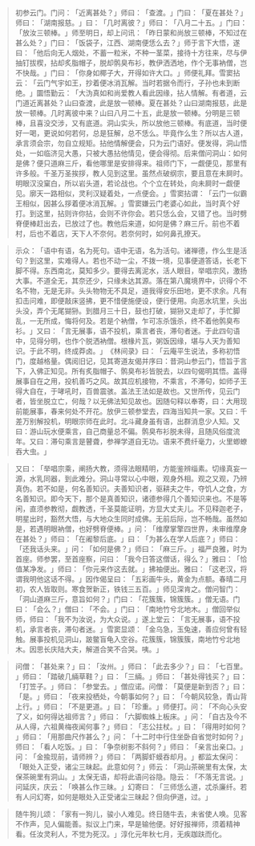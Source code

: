 > 初参云门。门问：​「近离甚处？​」师曰：​「查渡。​」门曰：​「夏在甚处？​」师曰：​「湖南报慈。​」曰：​「几时离彼？​」师曰：​「八月二十五。​」门曰：​「放汝三顿棒。​」师至明日，却上问讯：​「昨日蒙和尚放三顿棒，不知过在甚么处？​」门曰：​「饭袋子，江西、湖南便恁么去？​」师于言下大悟，遂曰：​「他后向无人烟处，不蓄一粒米，不种一茎菜，接待十方往来，尽与伊抽钉拔楔，拈却炙脂帽子，脱却鹘臭布衫，教伊洒洒地，作个无事衲僧，岂不快哉。​」门曰：​「你身如椰子大，开得如许大口。​」师便礼拜。雪窦拈云：​「云门气宇如王，抄着便冰消瓦解。当时若据令而行，子孙也未到断绝。​」圜悟勤云：​「大沩真如和尚爱教人看此因缘，拈人情解。有者道，云门道近离甚处？山曰查渡，此是放一顿棒。夏在甚处？山曰湖南报慈，此是放一顿棒。几时离彼中来？山曰八月二十五，此是放一顿棒。分明是三顿棒，且喜没交涉，又有底道。洞山实头，所以放他三顿棒。有底道，当时便好一喝，更说如何若何，总是狂解，总不恁么。毕竟作么生？所以古人道，承言须会宗，勿自立规矩。拈他情解便会，只为云门语好。便发得，洞山悟处，一如临济见大愚，只被大愚拈他情见，便会得彻。后来僧问洞山：如何是佛？便只道麻三斤，看他哪里是安排得来。祖师门下，一觑便见，那里有许多般。千圣万圣挨拶，教人见到这里。虽然点破纲宗，要且意在未屙时。明眼汉没窠白，所以岩头道，若论战也。个个立在转处，向未屙时一觑便见。廓天一路相似，灵利汉疑着处，一点便会。​」雪窦拈谓：​「云门一似霸王相似，因甚么拶着便冰消瓦解。​」雪窦嫌云门老婆心如此，当时真个好打。到这里，拈则许你拈，会则不许你会。若只恁么会，又错了也。当时劈脊便棒赶出去，已放过了也。教他后来道，如何是佛？麻三斤。前也不着村，后也不着店，天下人不奈何。若奈何时，如何鼻孔撩天。

> 示众：​「语中有语，名为死句。语中无语，名为活句。诸禅德，作么生是活句？到这里，实难得人。若也不动一尘，不拨一境，见事便道答话，长老下脚不得。东西南北，莫知多少。要得去离泥水，活人眼目，举唱宗风，激扬大事。不道全无，其奈还少，只缘未达其源。落在第八魔境界中，识得个不名不物，无是无非。头头物物无不具足，道我得安乐田地，更不求余。凡有扣击问难，即便敲床竖拂，更不惜便施便设，便行便用。向恶水坑里，头出头没，弄个无尾猢狲。到腊月三十日，鼓也打破，猢狲又走却了，手忙脚乱，一无所成，悔将何及。若是个衲僧，乍可冻杀饿杀，终不着他鹘臭布衫。​」又曰：​「言无展事，语不投机，乘言者丧，滞句者迷。于此四句语中，见得分明，也作个脱洒衲僧。根椽片瓦，粥饭因缘，堪与人天为善知识。于此不明，终成莽卤。​」​《林间录》曰：​「云庵平生说法，多称初悟门，度越格量。偶阅旧记，见其寄道友偈并序曰：昔洞山参云门，悟旨于言下，入佛正知见。所有炙脂帽子、鹘臭布衫皆脱去，以四句偈明其悟。盖得展事自在之用，投机善巧之风。故其应机接物，不乘言，不滞句，如师子王得大自在，于哮吼时，百兽震骇。盖法王法如是故也。又世所传，见云门者，皆坐脱立亡，何哉？以无佛法知见故也。因随句释以奉寄，曰：大用现前能展事，春来何处不开花。放伊三顿参堂去，四海当知共一家。又曰：千差万别解投机，明眼宗师在此时。北斗藏身虽有语，出群消息少人知。又曰：游山玩水便乘言，自己商量总不偏。鹘臭布衫脱未得，且随风俗度流年。又曰：滞句乘言是瞽聋，参禅学道自无功。语来不费纤毫力，火里蝍蟟吞大虫。​」

> 又曰：​「举唱宗乘，阐扬大教，须得法眼精明，方能鉴辨缁素。切缘真妄一源，水乳同器，到此难分。洞山寻常以心中眼，观身外相。观之又观，乃辨真伪。若不如是，何名善知识。夫善知识者，驱耕夫之牛，夺饥人之食，方名善知识。即今天下，那个是真善知识，诸德参得几个善知识来也。不是等闲，直须参教彻，觑教透，千圣莫能证明，方显大丈夫儿。不见释迦老子，明星出时，豁然大悟，与大地众生同时成佛。无前后际，岂不畅哉。虽然如是，若遇明眼衲僧，也好劈脊便棒。​」问：​「维摩掌擎四世界，未审维摩身在甚处？​」师曰：​「在阇黎后底。​」曰：​「为甚么在学人后底？​」师曰：​「还我话头来。​」问：​「如何是佛？​」师曰：​「麻三斤。​」福严良雅，时为首座。师参罢，至首座察，问曰：​「我今日答这僧话，得么？​」雅曰：​「恰值某净发。​」师曰：​「你元来作这去就。​」拂袖便出。雅曰：​「这老汉，将谓我明他这话不得。​」因作偈呈曰：​「五彩画牛头，黄金为点额。春晴二月初，农人皆取则。寒食贺新正，铁钱三五百。​」师见深肯之。僧问智门：​「洞山道麻三斤，意旨如何？​」门曰：​「花簇簇，锦簇簇。​」僧无语。门曰：​「会么？​」僧曰：​「不会。​」门曰：​「南地竹兮北地木。​」僧回举似师，师曰：​「我不为汝说，为大众说。​」遂上堂云：​「言无展事，语不投机，承言者丧，滞句者迷。​」雪窦显颂：​「金乌急，玉兔速，善应何曾有轻触。展事投机见洞山，跛鳖盲龟入空谷。花簇簇，锦簇簇，南地竹兮北地木。因思长庆陆大夫，解道合笑不合哭。咦。​」

> 问僧：​「甚处来？​」曰：​「汝州。​」师曰：​「此去多少？​」曰：​「七百里。​」师曰：​「踏破几緉草鞋？​」曰：​「三緉。​」师曰：​「甚处得钱买？​」曰：​「打笠子。​」师曰：​「参堂去。​」僧应诺。问僧：​「莫便是新到否？​」曰：​「是。​」师曰：​「夜来投栖处，今朝事如何？​」曰：​「今朝风较急，青山背上行。​」师曰：​「不是更道。​」曰：​「珍重。​」师便打。问：​「不向心头安了义，如何得达祖师言？​」师曰：​「六脚蜘蛛上板床。​」问：​「自古及今不从人得，六祖黄梅夜闻何事？​」师曰：​「志公拄杖。​」曰：​「得用时如何？​」师曰：​「用那曲尺作甚么？​」问：​「十二时中行住坐卧自省觉时如何？​」师曰：​「看人吃饭。​」曰：​「争奈树影不斜何？​」师曰：​「亲言出亲口。​」问：​「金揄现前，请师辨？​」师曰：​「两脚虾蟆吞却月。​」都监太保问：​「眼处入正受，诸尘三昧起。此意如何？​」师云：​「洞山茶碗里有太保，太保茶碗里有洞山。​」太保无语，却将此语问谷隐。隐云：​「不落无言说。​」问延庆，庆云：​「唤甚么作三昧。​」幻寄曰：​「三师恁么道，忒杀廉纤。若有人问幻寄，如何是眼处入正受诸尘三昧起？但向伊道，过。​」

> 随牛狗儿颂：​「家有一狗儿，骏小人难见。终日随牛去，未省使人唤。见客不作声，见人偏能善。拟议上门来，早是输他便。好好报禅师，须着精神看。任汝灵利人，不觉为死汉。​」淳化元年秋七月，无疾跏趺而化。



